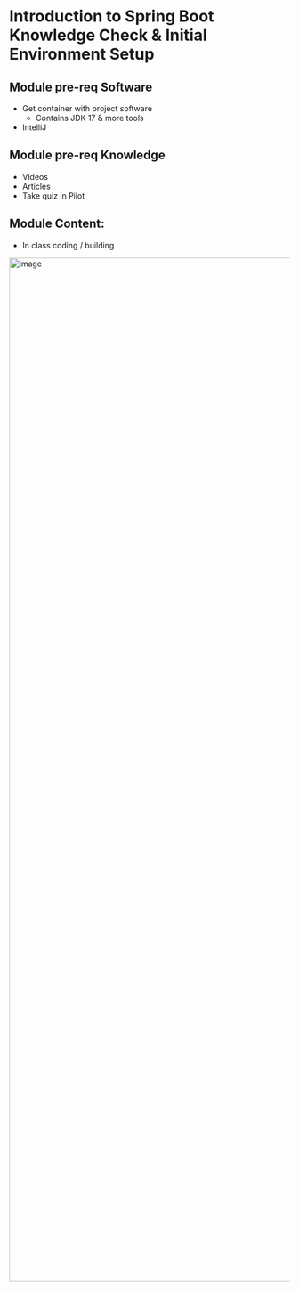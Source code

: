 
# Introduction to Spring Boot Knowledge Check & Initial Environment Setup

## Module pre-req Software

- Get container with project software
  - Contains JDK 17 & more tools
- IntelliJ

## Module pre-req Knowledge

- Videos
- Articles
- Take quiz in Pilot

## Module Content:

- In class coding / building

  
<img width="1840" alt="image" src="https://github.com/user-attachments/assets/43956bb1-0118-4e08-9b8c-c2047493ff3f">


